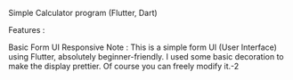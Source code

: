 Simple Calculator program (Flutter, Dart)

Features :

Basic Form UI
Responsive
Note :
This is a simple form UI (User Interface) using Flutter, absolutely beginner-friendly. I used some basic decoration to make the display prettier. Of course you can freely modify it.-2
